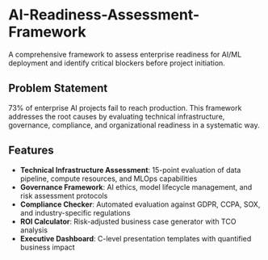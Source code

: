 # AI-Readiness-Assessment-Framework
A comprehensive framework to assess enterprise readiness for AI/ML deployment and identify critical blockers before project initiation.

## Problem Statement

73% of enterprise AI projects fail to reach production. This framework addresses the root causes by evaluating technical infrastructure, governance, compliance, and organizational readiness in a systematic way.

## Features

- **Technical Infrastructure Assessment**: 15-point evaluation of data pipeline, compute resources, and MLOps capabilities
- **Governance Framework**: AI ethics, model lifecycle management, and risk assessment protocols  
- **Compliance Checker**: Automated evaluation against GDPR, CCPA, SOX, and industry-specific regulations
- **ROI Calculator**: Risk-adjusted business case generator with TCO analysis
- **Executive Dashboard**: C-level presentation templates with quantified business impact
